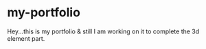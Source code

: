 # my-portfolio
Hey...this is my portfolio & still I am working on it to complete the 3d element part.
